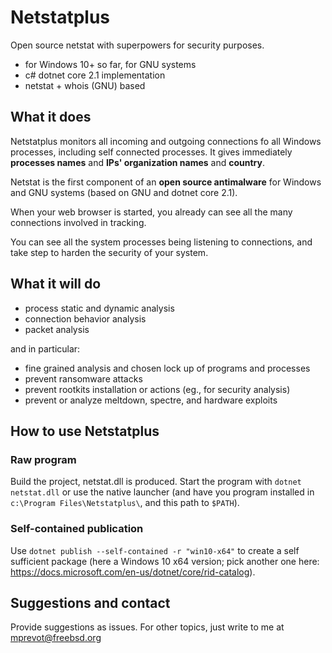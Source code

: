 # Netstatplus
Open source netstat with superpowers for security purposes.

- for Windows 10+ so far, for GNU systems
- c# dotnet core 2.1 implementation
- netstat + whois (GNU) based

## What it does

Netstatplus monitors all incoming and outgoing connections fo all Windows processes, including self connected processes.
It gives immediately **processes names** and **IPs' organization names** and **country**.

Netstat is the first component of an **open source antimalware** for Windows and GNU systems (based on GNU and dotnet core 2.1).

When your web browser is started, you already can see all the many connections involved in tracking.

You can see all the system processes being listening to connections, and take step to harden the security of your system.

## What it will do
- process static and dynamic analysis
- connection behavior analysis
- packet analysis

and in particular:
- fine grained analysis and chosen lock up of programs and processes 
- prevent ransomware attacks
- prevent rootkits installation or actions (eg., for security analysis)
- prevent or analyze meltdown, spectre, and hardware exploits

## How to use Netstatplus
### Raw program
Build the project, netstat.dll is produced.
Start the program with `dotnet netstat.dll` or use the native launcher (and have you program installed in `c:\Program Files\Netstatplus\`, and this path to `$PATH`).
### Self-contained publication
Use `dotnet publish --self-contained -r "win10-x64"` to create a self sufficient package (here a Windows 10 x64 version; pick another one here: https://docs.microsoft.com/en-us/dotnet/core/rid-catalog).
## Suggestions and contact
Provide suggestions as issues. For other topics, just write to me at mprevot@freebsd.org
